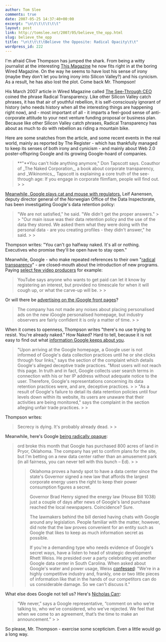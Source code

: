 ```yaml
---
author: Tom Slee
comments: true
date: 2007-05-25 14:37:40+00:00
excerpt: "\n\t\t\t\t\t\t"
layout: post
link: http://tomslee.net/2007/05/believe_the_opp.html
slug: believe_the_opp
title: "\n\t\t\t\tBelieve the Opposite: Radical Opacity\t\t"
wordpress_id: 222
---
```



				

I'm afraid Clive Thompson has jumped the shark. From being a witty journalist at the interesting [This Magazine](http://www.thismagazine.ca/) he now fits right in at the boring Wired Magazine. On the way he seems to have lost his sense of irony (maybe they don't let you bring irony into Silicon Valley?) and his cynicism. As a result, he has also lost the plot. Come back Mr. Thompson!




His March 2007 article in Wired Magazine called [The See-Through CEO](http://www.wired.com/wired/archive/15.04/wired40_ceo.html) coined the phrase Radical Transparency. Like other Silicon Valley catch phrases, it has that air of youthful rebellion, it is self-consciously ignorant of history (who needs history when all the interesting things are happening right now), and - most important of all - it imparts a feel-good sense of anti-corporate attitude to your next venture funding proposal or business plan. Because like other Silicon Valley catch phrases, Radical Transparency has about as much to do with rebellion as riding a mountain bike.




Here are some snatches from the article, and some recent events in the real world, mainly as reported by The Register - which has thankfully managed to keep its senses of both irony and cynicism - and mainly about Web 2.0 poster-offspring Google and its growing Google-hoard of companies.

<blockquote>**"**You can't hide anything anymore," Don Tapscott says. Coauthor of _The Naked Corporation_, a book about corporate transparency, and _Wikinomics_, Tapscott is explaining a core truth of the see-through age: If you engage in corporate flimflam, people will find out.
> 
> </blockquote>

[Meanwhile, Google plays cat and mouse with regulators.](http://www.theregister.co.uk/2007/05/25/google_privacy/) Leif Aanensen, deputy director general of the Norwegian Office of the Data Inspectorate, has been investigating Google's data retention policy: 

<blockquote>"We are not satisfied," he said. "We didn't get the proper answers."
> 
> "Our main issue was their data retention policy and the use of the data they stored. We asked them what they were doing with the personal data - are you creating profiles - they didn't answer," he said. 
> 
> </blockquote>

Thompson writes: "You can't go halfway naked. It's all or nothing. Executives who promise they'll be open have to stay open."




Meanwhile, Google - who make repeated references to their own "[radical transparency](http://meritocracy.typepad.com/meritocracy/google/index.html)" - are closed-mouth about the introduction of new programs.   
Paying [select few video producers](http://www.theregister.co.uk/2007/05/04/youtube_coughs_up/) for example:

<blockquote>YouTube says anyone who wants to get paid can let it know by registering an interest, but provided no timescale for when it will cough up, or what the carve-up will be.
> 
> </blockquote>

Or will there be [advertising on the iGoogle front pages](http://www.theregister.co.uk/2007/05/02/igoogle_launch/http://www.theregister.co.uk/2007/05/02/igoogle_launch/)? 

<blockquote>The company has not made any noises about placing personalised ads on the new iGoogle personalised homepage, but industry observers are fairly confident it is only a matter of time. 
> 
> </blockquote>

 

When it comes to openness, Thompson writes "there's no use trying to resist. You're already naked." How Naked? Hard to tell, because it is not easy to find out what [information Google keeps about you](http://www.theregister.co.uk/2007/04/25/google_doubleclick_complaint/).   


<blockquote>"Upon arriving at the Google homepage, a Google user is not informed of Google's data collection practices until he or she clicks through four links," says the section of the complaint which details Google's alleged deceptive trade practices. "Most users will not reach this page. In truth and in fact, Google collects user search terms in connection with his or her IP address without adequate notice to the user. Therefore, Google's representations concerning its data retention practices were, and are, deceptive practices. 
> 
> "As a result of Google's failure to detail its data retention policies until four levels down within its website, its users are unaware that their activities are being monitored," says the complaint in the section alleging unfair trade practices. 
> 
> </blockquote>

Thompson writes: 

<blockquote>Secrecy is dying. It's probably already dead. 
> 
> </blockquote>

Meanwhile, here's Google [being radically opaque](http://www.theregister.co.uk/2007/04/23/google_penguins/):

<blockquote>ord broke this month that Google has purchased 800 acres of land in Pryor, Oklahoma. The company has yet to confirm plans for the site, but I'm betting on a new data center rather than an amusement park (in all fairness, you can never tell with this bunch – Ed). 
> 
> 

> 
> Oklahoma proves a handy spot to have a data center since the state's Governor signed a new law that affords the largest corporate energy users the right to keep their power consumption figures a secret. 
> 
> Governor Brad Henry signed the energy law (House Bill 1038) just a couple of days after news of Google's land purchase reached the local newspapers. Coincidence? Sure. 
> 
> The lawmakers behind the bill denied having chats with Google around any legislation. People familiar with the matter, however, did note that the law proves convenient for an entity such as Google that likes to keep as much information secret as possible. 
> 
> If you're a demanding type who needs evidence of Google's secret ways, have a listen to head of strategic development Rhett Weiss. He presided over a party celebrating yet another Google data center in South Carolina. When asked about Google's water and power usage, Weiss [confessed](http://www.roughtype.com/archives/2007/04/the_real_web_20.php): "We're in a highly competitive industry and, frankly, one or two little pieces of information like that in the hands of our competitors can do us considerable damage. So we can't discuss it."
> 
> </blockquote>

What else does Google not tell us? Here's [Nicholas Carr](http://www.roughtype.com/archives/2007/05/dealing_with_go.php):

<blockquote>“We never,” says a Google representative, “comment on who we’re talking to, who we’ve considered, who we’ve rejected. We feel that when we come to an agreement, that’s the time to make an announcement.”
> 
> </blockquote>

So please, Mr. Thompson - exercise some scepticism. Even a little would go a long way.


		
